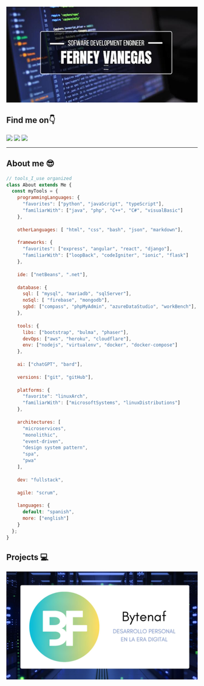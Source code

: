 ![Hi There](/images/intro.jpg "Hi There")


## Find me on👇


[<img src="https://img.shields.io/badge/ferney_vanegas-x?logo=x&labelColor=black">](https://twitter.com/ferney_vanegas)
[<img src="https://img.shields.io/badge/ferney_vanegas_hernandez-x?logo=linkedin&labelColor=blue&link=https%3A%2F%2Fwww.linkedin.com%2Fin%2Fferney-vanegas-hernandez%2F)">](https://www.linkedin.com/in/ferney-vanegas-hernandez/)
[<img src="https://img.shields.io/badge/ferneyvanegas-x?logo=gmail&logoColor=red&labelColor=white
">](mailto:ferneyvanegas@gmail.com)


<hr/>

## About me 😎

```javascript
// tools_I_use organized
class About extends Me { 
  const myTools = {  
    programmingLanguages: {
      "favorites": ["python", "javaScript", "typeScript"],
      "familiarWith": ["java", "php", "C++", "C#", "visualBasic"]
    },

    otherLanguages: [ "html", "css", "bash", "json", "markdown"],

    frameworks: {
      "favorites": ["express", "angular", "react", "django"],
      "familiarWith": ["loopBack", "codeIgniter", "ionic", "flask"]
    },

    ide: ["netBeans", ".net"],

    database: {
      sql: [ "mysql", "mariadb", "sqlServer"],
      noSql: [ "firebase", "mongodb"],
      sgbd: ["compass", "phpMyAdmin", "azureDataStudio", "workBench"],
    },

    tools: {
      libs: ["bootstrap", "bulma", "phaser"],
      devOps: ["aws", "heroku", "cloudflare"],
      env: ["nodejs", "virtualenv", "docker", "docker-compose"]
    },

    ai: ["chatGPT", "bard"],

    versions: ["git", "gitHub"],

    platforms: {
      "favorite": "linuxArch",
      "familiarWith": ["microsoftSystems", "linuxDistributions"]  
    }, 

    architectures: [
      "microservices", 
      "monolithic",
      "event-driven",
      "design system pattern",
      "spa",
      "pwa"
    ],

    dev: "fullstack",

    agile: "scrum",

    languages: {
      default: "spanish",
      more: ["english"]
    }
  };
}
```
## Projects 💻

<a href="https://bytenaf.com">
  <img src="images/project.jpg">
</a>